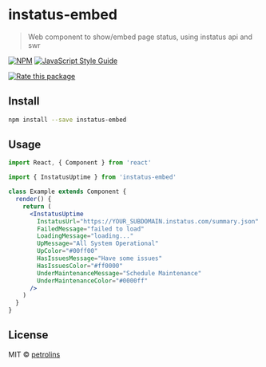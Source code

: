 # instatus-embed

> Web component to show/embed page status, using instatus api and swr

[![NPM](https://img.shields.io/npm/v/instatus-embed.svg)](https://www.npmjs.com/package/instatus-embed) [![JavaScript Style Guide](https://img.shields.io/badge/code_style-standard-brightgreen.svg)](https://standardjs.com)

[![Rate this package](https://badges.openbase.com/js/rating/instatus-embed.svg?style=openbase&token=z+5u9+DzHZpqxdGg8MAfn4RzBfGyIx95kWO8VN0GOfc=)](https://openbase.com/js/instatus-embed?utm_source=embedded&amp;utm_medium=badge&amp;utm_campaign=rate-badge)

## Install

```bash
npm install --save instatus-embed
```

## Usage

```jsx
import React, { Component } from 'react'

import { InstatusUptime } from 'instatus-embed'

class Example extends Component {
  render() {
    return (
      <InstatusUptime
        InstatusUrl="https://YOUR_SUBDOMAIN.instatus.com/summary.json"
        FailedMessage="failed to load"
        LoadingMessage="loading..."
        UpMessage="All System Operational"
        UpColor="#00ff00"
        HasIssuesMessage="Have some issues"
        HasIssuesColor="#ff0000"
        UnderMaintenanceMessage="Schedule Maintenance"
        UnderMaintenanceColor="#0000ff"
      />
    )
  }
}
```

## License

MIT © [petrolins](https://github.com/petrolins)
